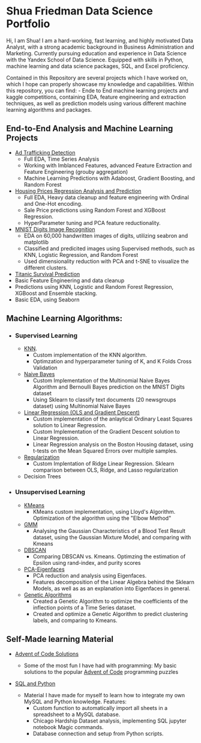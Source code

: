 # Shua Friedman Data Science Portfolio
Hi, I am Shua! I am a hard-working, fast learning, and highly motivated Data Analyst, with a strong academic background in Business Administration and Marketing. Currently pursuing education and experience in Data Science with the Yandex School of Data Science. Equipped with skills in Python, machine learning and data science packages, SQL, and Excel proficiency.

Contained in this Repository are several projects which I have worked on, which I hope can properly showcase my knowledge and capabilities. Within this repository, you can find:
    - Ende to End machine learning projects and kaggle competitions, containing EDA, feature engineering and extraction techniques, as well as prediction models using various    different machine learning algorithms and packages.


## End-to-End Analysis and Machine Learning Projects
- [Ad Trafficking Detection](https://github.com/Shuaf98/y-data/blob/main/kaggle/fraud/fraud_EDA.ipynb)
  - Full EDA, Time Series Analysis
  - Working with Imblanced Features, advanced Feature Extraction and Feature Engineering (grouby aggregation)
  - Machine Learning Predictions with Adaboost, Gradient Boosting, and Random Forest
- [Housing Prices Regression Analysis and Prediction](https://github.com/Shuaf98/y-data/blob/main/kaggle/house_regression/full_project.ipynb)
  - Full EDA, Heavy data cleanup and feature engineering with Ordinal and One-Hot encoding.
  - Sale Price predictions using Random Forest and XGBoost Regression.
  - HyperParameter tuning and PCA feature reductionality.
- [MNIST Digits Image Recognition](https://github.com/Shuaf98/y-data/blob/main/kaggle/digits/digits.ipynb)
  - EDA on 60,000 handwritten images of digits, utilizing seabron and matplotlib
  - Classified and predicited images using Supervised methods, such as KNN, Logistic Regression, and Random Forest
  - Used dimensionality reduction with PCA and t-SNE to visualize the different clusters.
 - [Titanic Survival Prediction](https://github.com/Shuaf98/y-data/blob/main/kaggle/titanic/titanic.ipynb)
  - Basic Feature Engineering and data cleanup
  - Predictions using KNN, Logistic and Random Forest Regression, XGBoost and Ensemble stacking.
  - Basic EDA, using Seaborn
## Machine Learning Algorithms:
- ### Supervised Learning
  - [KNN](https://github.com/Shuaf98/Machine_Learning/blob/main/supervised/knn.ipynb).
    - Custom implementation of the KNN algorithm.
    - Optimzation and hyperparameter tuning of K, and K Folds Cross Validation 
  - [Naive Bayes](https://github.com/Shuaf98/Machine_Learning/blob/main/supervised/NaiveBayes.ipynb)
    - Custom Implementation of the Multinomial Naive Bayes Algorithm and Bernoulli Bayes prediction on the MNIST Digits dataset
    - Using Sklearn to classify text documents (20 newsgroups dataset) using Multinomial Naive Bayes
  - [Linear Regression (OLS and Gradient Descent)](https://github.com/Shuaf98/Machine_Learning/blob/main/supervised/LinearRegression.ipynb)
    - Custom implementation of the anlaytical Ordinary Least Squares solution to Linear Regression.
    - Custom Implementation of the Gradient Descent solution to Linear Regression.
    - Linear Regression analysis on the Boston Housing dataset, using t-tests on the Mean Squared Errors over multiple samples.
  - [Regularization](https://github.com/Shuaf98/Machine_Learning/blob/main/supervised/Regularization.ipynb)
    - Custom Implentation of Ridge Linear Regression. Sklearn comparison between OLS, Ridge, and Lasso regularization 
  - Decision Trees

- ### Unsupervised Learning
  - [KMeans](https://github.com/Shuaf98/Machine_Learning/blob/main/unsupervised/KMeans.ipynb)
    - KMeans custom implementation, using Lloyd's Algorithm. Optimization of the algorithm using the "Elbow Method"
  - [GMM](https://github.com/Shuaf98/Machine_Learning/blob/main/unsupervised/GMM.ipynb)
    - Analysing the Gaussian Characteristics of a Blood Test Result dataset, using the Gaussian Mixture Model, and comparing with Kmeans
  - [DBSCAN](https://github.com/Shuaf98/Machine_Learning/blob/main/unsupervised/DBSCAN.ipynb)
    - Comparing DBSCAN vs. Kmeans. Optimzing the estimation of Epsilon using rand-index, and purity scores
  - [PCA-Eigenfaces](https://github.com/Shuaf98/Machine_Learning/blob/main/unsupervised/PCA_Eigenfaces.ipynb)
    - PCA reduction and analysis using Eigenfaces.
    - Features decomposition of the Linear Algebra behind the Sklearn Models, as well as as an explanation into Eigenfaces in general.
  - [Genetic Algorithms](https://github.com/Shuaf98/Machine_Learning/blob/main/unsupervised/Genetic_Algorithms.ipynb)
    - Created a Genetic Algorithm to optimize the coefficients of the inflection points of a Time Series dataset.
    - Created and optimize a Genetic Algorithm to predict clustering labels, and comparing to Kmeans.

## Self-Made learning Material

- [Advent of Code Solutions](https://github.com/Shuaf98/Advent)
  - Some of the most fun I have had with programming: My basic solutions to the popular [Advent of Code](https://adventofcode.com/) programming puzzles

- [SQL and Python](https://github.com/Shuaf98/Python_SQL/tree/main/Python_mysql)
  - Material I have made for myself to learn how to integrate my own MySQL and Python knowledge. Features:
    - Custom function to automatically import all sheets in a spreadsheet to a MySQL database.
    - Chicago Hardship Dataset analysis, implementing SQL jupyter notebook Magic commands.
    - Database connection and setup from Python scripts.
    
